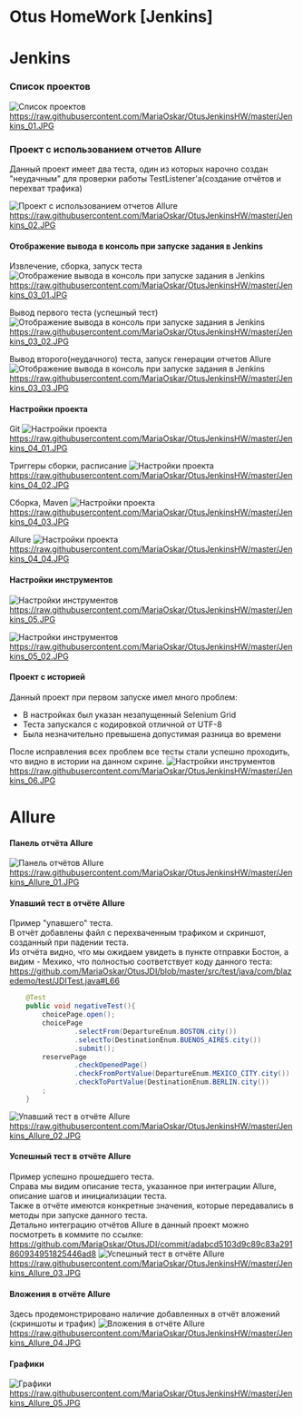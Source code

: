 # Otus HomeWork [Jenkins]


Jenkins
=======

### Список проектов

![Список проектов](https://raw.githubusercontent.com/MariaOskar/OtusJenkinsHW/master/Jenkins_01.JPG)
<https://raw.githubusercontent.com/MariaOskar/OtusJenkinsHW/master/Jenkins_01.JPG>


### Проект с использованием отчетов Allure
Данный проект имеет два теста, один из которых нарочно создан "неудачным" для проверки работы TestListener'а(создание отчётов и перехват трафика)

![Проект с использованием отчетов Allure](https://raw.githubusercontent.com/MariaOskar/OtusJenkinsHW/master/Jenkins_02.JPG)
<https://raw.githubusercontent.com/MariaOskar/OtusJenkinsHW/master/Jenkins_02.JPG>


#### Отображение вывода в консоль при запуске задания в Jenkins

Извлечение, сборка, запуск теста
![Отображение вывода в консоль при запуске задания в Jenkins](https://raw.githubusercontent.com/MariaOskar/OtusJenkinsHW/master/Jenkins_03_01.JPG)
<https://raw.githubusercontent.com/MariaOskar/OtusJenkinsHW/master/Jenkins_03_01.JPG>

Вывод первого теста (успешный тест)
![Отображение вывода в консоль при запуске задания в Jenkins](https://raw.githubusercontent.com/MariaOskar/OtusJenkinsHW/master/Jenkins_03_02.JPG)
<https://raw.githubusercontent.com/MariaOskar/OtusJenkinsHW/master/Jenkins_03_02.JPG>

Вывод второго(неудачного) теста, запуск генерации отчетов Allure
![Отображение вывода в консоль при запуске задания в Jenkins](https://raw.githubusercontent.com/MariaOskar/OtusJenkinsHW/master/Jenkins_03_03.JPG)
<https://raw.githubusercontent.com/MariaOskar/OtusJenkinsHW/master/Jenkins_03_03.JPG>



#### Настройки проекта

Git
![Настройки проекта](https://raw.githubusercontent.com/MariaOskar/OtusJenkinsHW/master/Jenkins_04_01.JPG)
<https://raw.githubusercontent.com/MariaOskar/OtusJenkinsHW/master/Jenkins_04_01.JPG>

Триггеры сборки, расписание
![Настройки проекта](https://raw.githubusercontent.com/MariaOskar/OtusJenkinsHW/master/Jenkins_04_02.JPG)
<https://raw.githubusercontent.com/MariaOskar/OtusJenkinsHW/master/Jenkins_04_02.JPG>

Сборка, Maven
![Настройки проекта](https://raw.githubusercontent.com/MariaOskar/OtusJenkinsHW/master/Jenkins_04_03.JPG)
<https://raw.githubusercontent.com/MariaOskar/OtusJenkinsHW/master/Jenkins_04_03.JPG>

Allure
![Настройки проекта](https://raw.githubusercontent.com/MariaOskar/OtusJenkinsHW/master/Jenkins_04_04.JPG)
<https://raw.githubusercontent.com/MariaOskar/OtusJenkinsHW/master/Jenkins_04_04.JPG>


#### Настройки инструментов
![Настройки инструментов](https://raw.githubusercontent.com/MariaOskar/OtusJenkinsHW/master/Jenkins_05.JPG)
<https://raw.githubusercontent.com/MariaOskar/OtusJenkinsHW/master/Jenkins_05.JPG>

![Настройки инструментов](https://raw.githubusercontent.com/MariaOskar/OtusJenkinsHW/master/Jenkins_05_02.JPG)
<https://raw.githubusercontent.com/MariaOskar/OtusJenkinsHW/master/Jenkins_05_02.JPG>

#### Проект с историей

Данный проект при первом запуске имел много проблем:
* В настройках был указан незапущенный Selenium Grid
* Теста запускался c кодировкой отличной от UTF-8
* Была незначительно превышена допустимая разница во времени

После исправления всех проблем все тесты стали успешно проходить, что видно в истории на данном скрине.
![Настройки инструментов](https://raw.githubusercontent.com/MariaOskar/OtusJenkinsHW/master/Jenkins_06.JPG)
<https://raw.githubusercontent.com/MariaOskar/OtusJenkinsHW/master/Jenkins_06.JPG>


Allure
======

#### Панель отчёта Allure
![Панель отчётов Allure](https://raw.githubusercontent.com/MariaOskar/OtusJenkinsHW/master/Jenkins_Allure_01.JPG)
<https://raw.githubusercontent.com/MariaOskar/OtusJenkinsHW/master/Jenkins_Allure_01.JPG>


#### Упавший тест в отчёте Allure
Пример "упавшего" теста.<br/>
В отчёт добавлены файл с перехваченным трафиком и скриншот, созданный при падении теста.<br/>
Из отчёта видно, что мы ожидаем увидеть в пункте отправки Бостон, а видим - Мехико, что полностью соответствует коду данного теста:
<https://github.com/MariaOskar/OtusJDI/blob/master/src/test/java/com/blazedemo/test/JDITest.java#L66>
```Java
    @Test
    public void negativeTest(){
        choicePage.open();
        choicePage
                .selectFrom(DepartureEnum.BOSTON.city())
                .selectTo(DestinationEnum.BUENOS_AIRES.city())
                .submit();
        reservePage
                .checkOpenedPage()
                .checkFromPortValue(DepartureEnum.MEXICO_CITY.city())
                .checkToPortValue(DestinationEnum.BERLIN.city())
        ;
    }
```


![Упавший тест в отчёте Allure](https://raw.githubusercontent.com/MariaOskar/OtusJenkinsHW/master/Jenkins_Allure_02.JPG)
<https://raw.githubusercontent.com/MariaOskar/OtusJenkinsHW/master/Jenkins_Allure_02.JPG>


#### Успешный тест в отчёте Allure
Пример успешно прошедшего теста.<br/>
Справа мы видим описание теста, указанное при интеграции Allure, описание шагов и инициализации теста.<br/>
Также в отчёте имеются конкретные значения, которые передавались в методы при запуске данного теста.<br/>
Детально интеграцию отчётов Allure в данный проект можно посмотреть в коммите по ссылке: <https://github.com/MariaOskar/OtusJDI/commit/adabcd5103d9c89c83a291860934951825446ad8>
![Успешный тест в отчёте Allure](https://raw.githubusercontent.com/MariaOskar/OtusJenkinsHW/master/Jenkins_Allure_03.JPG)
<https://raw.githubusercontent.com/MariaOskar/OtusJenkinsHW/master/Jenkins_Allure_03.JPG>


#### Вложения в отчёте Allure
Здесь продемонстрировано наличие добавленных в отчёт вложений (скриншоты и трафик)
![Вложения в отчёте Allure](https://raw.githubusercontent.com/MariaOskar/OtusJenkinsHW/master/Jenkins_Allure_04.JPG)
<https://raw.githubusercontent.com/MariaOskar/OtusJenkinsHW/master/Jenkins_Allure_04.JPG>


#### Графики

![Графики](https://raw.githubusercontent.com/MariaOskar/OtusJenkinsHW/master/Jenkins_Allure_05.JPG)
<https://raw.githubusercontent.com/MariaOskar/OtusJenkinsHW/master/Jenkins_Allure_05.JPG>

